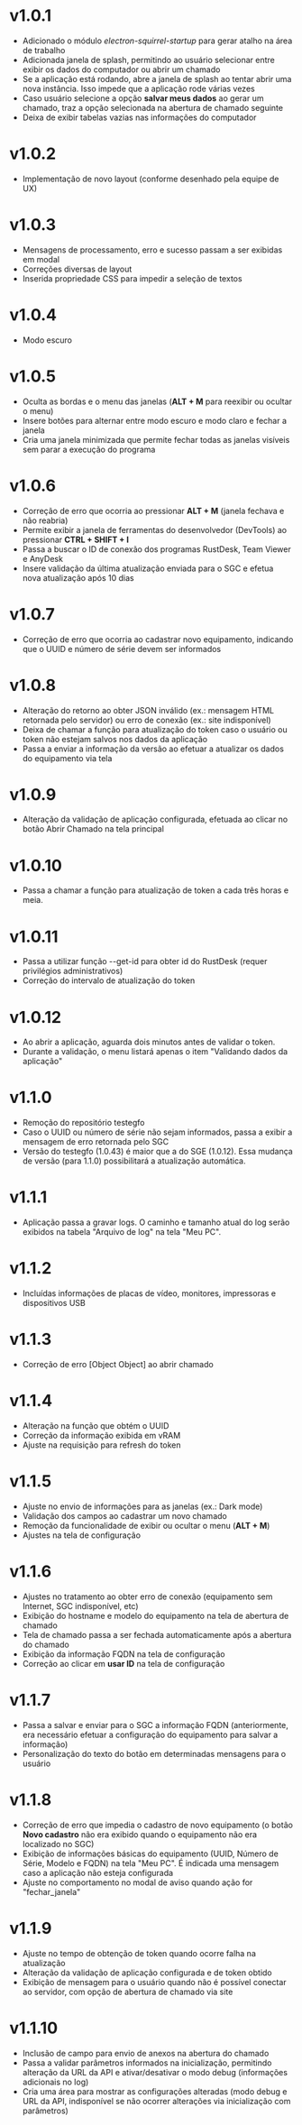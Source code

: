 # v1.0.1
- Adicionado o módulo _electron-squirrel-startup_ para gerar atalho na área de trabalho
- Adicionada janela de splash, permitindo ao usuário selecionar entre exibir os dados do computador ou abrir um chamado
- Se a aplicação está rodando, abre a janela de splash ao tentar abrir uma nova instância. Isso impede que a aplicação rode várias vezes
- Caso usuário selecione a opção **salvar meus dados** ao gerar um chamado, traz a opção selecionada na abertura de chamado seguinte
- Deixa de exibir tabelas vazias nas informações do computador

# v1.0.2
- Implementação de novo layout (conforme desenhado pela equipe de UX)

# v1.0.3
- Mensagens de processamento, erro e sucesso passam a ser exibidas em modal
- Correções diversas de layout
- Inserida propriedade CSS para impedir a seleção de textos

# v1.0.4
- Modo escuro

# v1.0.5
- Oculta as bordas e o menu das janelas (**ALT + M** para reexibir ou ocultar o menu)
- Insere botões para alternar entre modo escuro e modo claro e fechar a janela
- Cria uma janela minimizada que permite fechar todas as janelas visíveis sem parar a execução do programa

# v1.0.6
- Correção de erro que ocorria ao pressionar **ALT + M** (janela fechava e não reabria)
- Permite exibir a janela de ferramentas do desenvolvedor (DevTools) ao pressionar **CTRL + SHIFT + I**
- Passa a buscar o ID de conexão dos programas RustDesk, Team Viewer e AnyDesk
- Insere validação da última atualização enviada para o SGC e efetua nova atualização após 10 dias

# v1.0.7
- Correção de erro que ocorria ao cadastrar novo equipamento, indicando que o UUID e número de série devem ser informados

# v1.0.8
- Alteração do retorno ao obter JSON inválido (ex.: mensagem HTML retornada pelo servidor) ou erro de conexão (ex.: site indisponível)
- Deixa de chamar a função para atualização do token caso o usuário ou token não estejam salvos nos dados da aplicação
- Passa a enviar a informação da versão ao efetuar a atualizar os dados do equipamento via tela

# v1.0.9
- Alteração da validação de aplicação configurada, efetuada ao clicar no botão Abrir Chamado na tela principal

# v1.0.10
- Passa a chamar a função para atualização de token a cada três horas e meia.

# v1.0.11
- Passa a utilizar função --get-id para obter id do RustDesk (requer privilégios administrativos)
- Correção do intervalo de atualização do token

# v1.0.12
- Ao abrir a aplicação, aguarda dois minutos antes de validar o token.
- Durante a validação, o menu listará apenas o item "Validando dados da aplicação"

# v1.1.0
- Remoção do repositório testegfo
- Caso o UUID ou número de série não sejam informados, passa a exibir a mensagem de erro retornada pelo SGC
- Versão do testegfo (1.0.43) é maior que a do SGE (1.0.12). Essa mudança de versão (para 1.1.0) possibilitará a atualização automática.

# v1.1.1
- Aplicação passa a gravar logs. O caminho e tamanho atual do log serão exibidos na tabela "Arquivo de log" na tela "Meu PC".

# v1.1.2
- Incluídas informações de placas de vídeo, monitores, impressoras e dispositivos USB

# v1.1.3
- Correção de erro [Object Object] ao abrir chamado

# v1.1.4
- Alteração na função que obtém o UUID
- Correção da informação exibida em vRAM
- Ajuste na requisição para refresh do token

# v1.1.5
- Ajuste no envio de informações para as janelas (ex.: Dark mode)
- Validação dos campos ao cadastrar um novo chamado
- Remoção da funcionalidade de exibir ou ocultar o menu (**ALT + M**)
- Ajustes na tela de configuração

# v1.1.6
- Ajustes no tratamento ao obter erro de conexão (equipamento sem Internet, SGC indisponível, etc)
- Exibição do hostname e modelo do equipamento na tela de abertura de chamado
- Tela de chamado passa a ser fechada automaticamente após a abertura do chamado
- Exibição da informação FQDN na tela de configuração
- Correção ao clicar em **usar ID** na tela de configuração

# v1.1.7
- Passa a salvar e enviar para o SGC a informação FQDN (anteriormente, era necessário efetuar a configuração do equipamento para salvar a informação)
- Personalização do texto do botão em determinadas mensagens para o usuário

# v1.1.8
- Correção de erro que impedia o cadastro de novo equipamento (o botão **Novo cadastro** não era exibido quando o equipamento não era localizado no SGC)
- Exibição de informações básicas do equipamento (UUID, Número de Série, Modelo e FQDN) na tela "Meu PC". É indicada uma mensagem caso a aplicação não esteja configurada
- Ajuste no comportamento no modal de aviso quando ação for "fechar_janela"

# v1.1.9
- Ajuste no tempo de obtenção de token quando ocorre falha na atualização
- Alteração da validação de aplicação configurada e de token obtido
- Exibição de mensagem para o usuário quando não é possível conectar ao servidor, com opção de abertura de chamado via site

# v1.1.10
- Inclusão de campo para envio de anexos na abertura do chamado
- Passa a validar parâmetros informados na inicialização, permitindo alteração da URL da API e ativar/desativar o modo debug (informações adicionais no log)
- Cria uma área para mostrar as configurações alteradas (modo debug e URL da API, indisponível se não ocorrer alterações via inicialização com parâmetros)